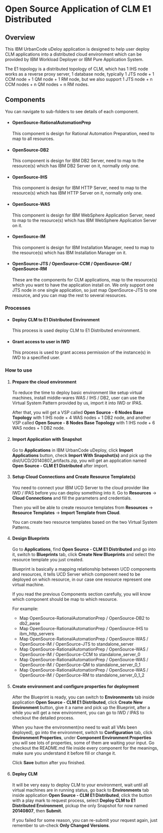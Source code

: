 <h1>Open Source Application of CLM E1 Distributed</h1>

<h2>Overview</h2>
<p>This IBM UrbanCode uDeloy application is designed to help user deploy CLM applications into a distributed cloud environment which can be provided by IBM Workload Deployer or IBM Pure Application System.</p>
<p>The E1 topology is a distributed topology of CLM, which has 1 IHS node works as a reverse proxy server, 1 database node, typically 1 JTS node + 1 CCM node + 1 QM node + 1 RM node, but we also support 1 JTS node + n CCM nodes +  n QM nodes + n RM nodes.</p>

<h2>Components</h2>
<p>You can navigate to sub-folders to see details of each component.</p>
<ul>
<li>
	<h4>OpenSource-RationalAutomationPrep</h4>
	<p>This component is design for Rational Automation Preparation, need to map to all resources.</p>
</li>
<li>
	<h4>OpenSource-DB2</h4>
	<p>This component is design for IBM DB2 Server, need to map to the resource(s) which has IBM DB2 Server on it, normally only one.</p>
</li>
<li>
	<h4>OpenSource-IHS</h4>
	<p>This component is design for IBM HTTP Server, need to map to the resource(s) which has IBM HTTP Server on it, normally only one.</p>
</li>
<li>
	<h4>OpenSource-WAS</h4>
	<p>This component is design for IBM WebSphere Application Server, need to map to the resource(s) which has IBM WebSphere Application Server on it.</p>
</li>
<li>
	<h4>OpenSource-IM</h4>
	<p>This component is design for IBM Installation Manager, need to map to the resource(s) which has IBM Installation Manager on it.</p>
</li>
<li>
	<h4>OpenSource-JTS / OpenSource-CCM / OpenSource-QM / OpenSource-RM</h4>
	<p>These are the components for CLM applications, map to the resource(s) which you want to have the application install on. We only support one JTS node in one single application, so just map OpenSource-JTS to one resource, and you can map the rest to several resources.</p>
</li>
</ul>

<h3>Processes</h3>
<ul>
<li>
	<h4>Deploy CLM to E1 Distributed Environment</h4>
	<p>This process is used deploy CLM to E1 Distributed environment.</p>
</li>
<li>
	<h4>Grant access to user in IWD</h4>
	<p>This process is used to grant access permission of the instance(s) in IWD to a specified user.</p>
</li>
</ul>

<h3>How to use</h3>
<ol>
<li>
	<h4>Prepare the cloud environment</h4>
	<p>To reduce the time to deploy basic environment like setup virtual machines, install middle-wares WAS / IHS / DB2, user can use the Virtual System Pattern provided by us, import it into IWD or IPAS.</p>
	<p>After that, you will get a VSP called <strong>Open Source - 6 Nodes Base Topology</strong> with 1 IHS node + 4 WAS nodes + 1 DB2 node, and another VSP called <strong>Open Source - 8 Nodes Base Topology</strong> with 1 IHS node + 6 WAS nodes + 1 DB2 node.</p>
</li>
<li>
	<h4>Import Application with Snapshot</h4>
	<p>Go to <strong>Applications</strong> in IBM UrbanCode uDeploy, click <strong>Import Applications</strong> button, check <strong>Import With Snapshot(s)</strong> and pick up the dist/UCD/20140807_artifacts.zip, you will get an application named <strong>Open Source - CLM E1 Distributed</strong> after import.</p>
</li>
<li>
	<h4>Setup Cloud Connections and Create Resource Template(s)</h4>
	<p>You need to connect your IBM UCD Server to the cloud provider like IWD / IPAS before you can deploy something into it. Go to <strong>Resources</strong> -> <strong>Cloud Connections</strong> and fill the parameters and credentials.</p>
	<p>Then you will be able to create resource templates from <strong>Resources</strong> -> <strong>Resource Templates</strong> -> <strong>Import Template from Cloud</strong>.</p>
	<p>You can create two resource templates based on the two Virtual System Patterns.</p>
</li>
<li>
	<h4>Design Blueprints</h4>
	<p>Go to <strong>Applications</strong>, find <strong>Open Source - CLM E1 Distributed</strong> and go into it, switch to <strong>Blueprints</strong> tab, click <strong>Create New Blueprints</strong> and select the resource template you just created.</p>
	<p>Blueprint is basically a mapping relationship between UCD components and resources, it tells UCD Server which component need to be deployed on which resource, in our case one resource represent one virtual machine.</p>
	<p>If you read the previous Components section carefully, you will know which component should be map to which resource.</p>
	<p>For example:</p>
	<ul>
		<li>Map OpenSource-RationalAutomationPrep / OpenSource-DB2 to db2_awse</li>
		<li>Map OpenSource-RationalAutomationPrep / OpenSource-IHS to ibm_http_servers</li>
		<li>Map OpenSource-RationalAutomationPrep / OpenSource-WAS / OpenSource-IM / OpenSource-JTS to standalone_server</li>
		<li>Map OpenSource-RationalAutomationPrep / OpenSource-WAS / OpenSource-IM / OpenSource-CCM to standalone_server_0</li>
		<li>Map OpenSource-RationalAutomationPrep / OpenSource-WAS / OpenSource-IM / OpenSource-QM to standalone_server_0_1</li>
		<li>Map OpenSource-RationalAutomationPrep / OpenSource-WAS / OpenSource-IM / OpenSource-RM to standalone_server_0_1_2</li>
	</ul>
</li>
<li>
	<h4>Create environment and configure properties for deployment</h4>
	<p>After the Blueprint is ready, you can switch to <strong>Environments</strong> tab inside application <strong>Open Source - CLM E1 Distributed</strong>, click <strong>Create New Environment</strong> button, give it a name and pick up the Blueprint, after a while you will get a new environment, you can go to IWD / IPAS to checkout the detailed process.</p>
	<p>When you have the environment(no need to wait all VMs been deployed), go into the environment, switch to <strong>Configuration</strong> tab, click <strong>Environment Properties</strong>, under <strong>Component Environment Properties</strong> you will see lots of properties, some of them are waiting your input. Go checkout the README.md file inside every component for the meanings, make sure you understand it before fill or change it.</p>
	<p>Click <strong>Save</strong> button after you finished.</p>
</li>
<li>
	<h4>Deploy CLM</h4>
	<p>It will be very easy to deploy CLM to your environment, wait until all virtual machines are in running status, go back to <strong>Environments</strong> tab inside application <strong>Open Source - CLM E1 Distributed</strong>, click the button with a play mark to request process, select <strong>Deploy CLM to E1 Distributed Environment</strong>, pickup the only Snapshot for now named <strong>20140807</strong>, then <strong>Submit</strong>.</p>
	<p>If you failed for some reason, you can re-submit your request again, just remember to un-check <strong>Only Changed Versions</strong>.</p>
</li>
</ol>
  